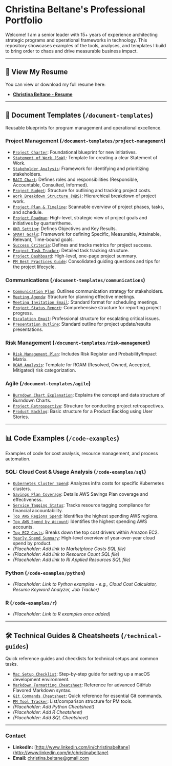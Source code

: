 # Christina Beltane's Professional Portfolio

Welcome! I am a senior leader with 15+ years of experience architecting strategic programs and operational frameworks in technology. This repository showcases examples of the tools, analyses, and templates I build to bring order to chaos and drive measurable business impact.

---

## 📄 View My Resume

You can view or download my full resume here:

* **[Christina Beltane - Resume](./Christina_Beltane_Resume.pdf)**

---

## 📝 Document Templates (`/document-templates`)

Reusable blueprints for program management and operational excellence.

### **Project Management (`/document-templates/project-management`)**

* [`Project Charter`](./document-templates/project-management/project-charter-template.md): Foundational blueprint for new initiatives.
* [`Statement of Work (SoW)`](./document-templates/project-management/sow-template.md): Template for creating a clear Statement of Work.
* [`Stakeholder Analysis`](./document-templates/project-management/stakeholder-analysis-template.md): Framework for identifying and prioritizing stakeholders.
* [`RACI Chart`](./document-templates/project-management/raci-chart-template.md): Defines roles and responsibilities (Responsible, Accountable, Consulted, Informed).
* [`Project Budget`](./document-templates/project-management/project-budget-template.md): Structure for outlining and tracking project costs.
* [`Work Breakdown Structure (WBS)`](./document-templates/project-management/wbs-template.md): Hierarchical breakdown of project work.
* [`Project Plan & Timeline`](./document-templates/project-management/project-plan-timeline-template.md): Scannable overview of project phases, tasks, and schedule.
* [`Project Roadmap`](./document-templates/project-management/project-roadmap-template.md): High-level, strategic view of project goals and initiatives by quarter/theme.
* [`OKR Setting`](./document-templates/project-management/okr-setting-template.md): Defines Objectives and Key Results.
* [`SMART Goals`](./document-templates/project-management/smart-goals-template.md): Framework for defining Specific, Measurable, Attainable, Relevant, Time-bound goals.
* [`Success Criteria`](./document-templates/project-management/success-criteria-template.md): Defines and tracks metrics for project success.
* [`Project Task Tracker`](./document-templates/project-management/project-tracking-template.md): Detailed task tracking structure.
* [`Project Dashboard`](./document-templates/project-management/project-dashboard-template.md): High-level, one-page project summary.
* [`PM Best Practices Guide`](./document-templates/project-management/pm-best-practices-guide.md): Consolidated guiding questions and tips for the project lifecycle.

### **Communications (`/document-templates/communications`)**

* [`Communication Plan`](./document-templates/communications/communication-plan-template.md): Outlines communication strategy for stakeholders.
* [`Meeting Agenda`](./document-templates/communications/meeting-agenda-template.md): Structure for planning effective meetings.
* [`Meeting Invitation Email`](./document-templates/communications/meeting-invitation-email-template.md): Standard format for scheduling meetings.
* [`Project Status Report`](./document-templates/communications/project-status-report-template.md): Comprehensive structure for reporting project progress.
* [`Escalation Email`](./document-templates/communications/escalation-email-template.md): Professional structure for escalating critical issues.
* [`Presentation Outline`](./document-templates/communications/presentation-outline-template.md): Standard outline for project update/results presentations.

### **Risk Management (`/document-templates/risk-management`)**

* [`Risk Management Plan`](./document-templates/risk-management/risk-management-plan-template.md): Includes Risk Register and Probability/Impact Matrix.
* [`ROAM Analysis`](./document-templates/risk-management/roam-analysis-template.md): Template for ROAM (Resolved, Owned, Accepted, Mitigated) risk categorization.

### **Agile (`/document-templates/agile`)**

* [`Burndown Chart Explanation`](./document-templates/agile/burndown-chart-explanation.md): Explains the concept and data structure of Burndown Charts.
* [`Project Retrospective`](./document-templates/agile/project-retrospective-template.md): Structure for conducting project retrospectives.
* [`Product Backlog`](./document-templates/agile/product-backlog-template.md): Basic structure for a Product Backlog using User Stories.

---

## 📊 Code Examples (`/code-examples`)

Examples of code for cost analysis, resource management, and process automation.

### **SQL: Cloud Cost & Usage Analysis (`/code-examples/sql`)**

* [`Kubernetes Cluster Spend`](./code-examples/sql-examples/kubernetes-cluster-spend.md): Analyzes infra costs for specific Kubernetes clusters.
* [`Savings Plan Coverage`](./code-examples/sql-examples/savings-plan-coverage.md): Details AWS Savings Plan coverage and effectiveness.
* [`Service Tagging Status`](./code-examples/sql-examples/service-tagging-status.md): Tracks resource tagging compliance for financial accountability.
* [`Top AWS Regions Spend`](./code-examples/sql-examples/top-aws-regions-spend.md): Identifies the highest spending AWS regions.
* [`Top AWS Spend by Account`](./code-examples/sql-examples/top-aws-spend-account.md): Identifies the highest spending AWS accounts.
* [`Top EC2 Costs`](./code-examples/sql-examples/top-ec2-costs.md): Breaks down the top cost drivers within Amazon EC2.
* [`Yearly Spend Summary`](./code-examples/sqlexamples/yearly-spend-summary.md): High-level overview of year-over-year cloud spend by product.
* *(Placeholder: Add link to Marketplace Costs SQL file)*
* *(Placeholder: Add link to Resource Count SQL file)*
* *(Placeholder: Add link to RI Applied Resources SQL file)*

### **Python (`/code-examples/python`)**

* *(Placeholder: Link to Python examples - e.g., Cloud Cost Calculator, Resume Keyword Analyzer, Job Tracker)*

### **R (`/code-examples/r`)**

* *(Placeholder: Link to R examples once added)*

---

## 🛠️ Technical Guides & Cheatsheets (`/technical-guides`)

Quick reference guides and checklists for technical setups and common tasks.

* [`Mac Setup Checklist`](./technical-guides/mac-setup-checklist.md): Step-by-step guide for setting up a macOS development environment.
* [`Markdown Formatting Cheatsheet`](./technical-guides/markdown-formatting-cheatsheet.md): Reference for advanced GitHub Flavored Markdown syntax.
* [`Git Commands Cheatsheet`](./technical-guides/git-commands-cheatsheet.md): Quick reference for essential Git commands.
* [`PM Tool Tracker`](./document-templates/project-management/pm-tool-tracker-template.md): List/comparison structure for PM tools.
* *(Placeholder: Add Python Cheatsheet)*
* *(Placeholder: Add R Cheatsheet)*
* *(Placeholder: Add SQL Cheatsheet)*

---

### **Contact**

* **LinkedIn:** [http://www.linkedin.com/in/christinabeltane](http://www.linkedin.com/in/christinabeltane)
* **Email:** christina.beltane@gmail.com
